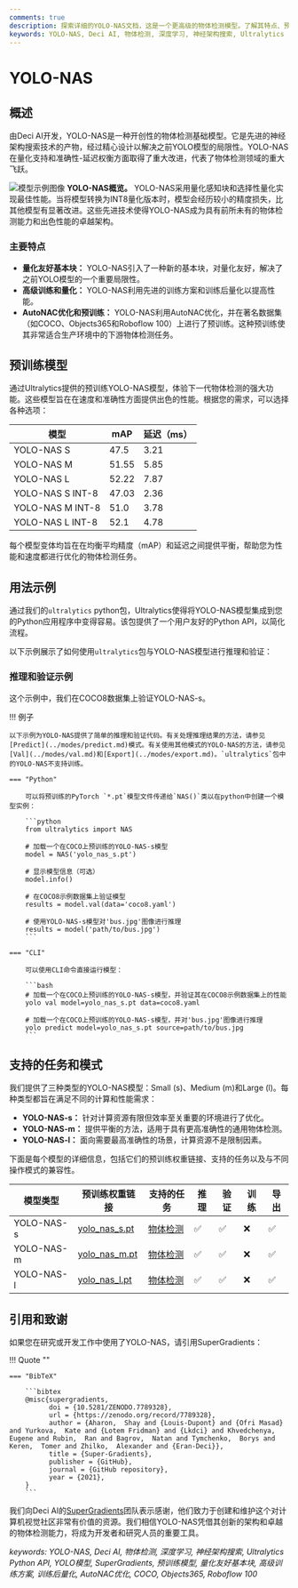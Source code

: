 ```yaml
---
comments: true
description: 探索详细的YOLO-NAS文档，这是一个更高级的物体检测模型。了解其特点、预训练模型、与Ultralytics Python API的使用等内容。
keywords: YOLO-NAS, Deci AI, 物体检测, 深度学习, 神经架构搜索, Ultralytics Python API, YOLO模型, 预训练模型, 量化, 优化, COCO, Objects365, Roboflow 100
---
```


# YOLO-NAS

## 概述

由Deci AI开发，YOLO-NAS是一种开创性的物体检测基础模型。它是先进的神经架构搜索技术的产物，经过精心设计以解决之前YOLO模型的局限性。YOLO-NAS在量化支持和准确性-延迟权衡方面取得了重大改进，代表了物体检测领域的重大飞跃。

![模型示例图像](https://learnopencv.com/wp-content/uploads/2023/05/yolo-nas_COCO_map_metrics.png)
**YOLO-NAS概览。** YOLO-NAS采用量化感知块和选择性量化实现最佳性能。当将模型转换为INT8量化版本时，模型会经历较小的精度损失，比其他模型有显著改进。这些先进技术使得YOLO-NAS成为具有前所未有的物体检测能力和出色性能的卓越架构。

### 主要特点

- **量化友好基本块：** YOLO-NAS引入了一种新的基本块，对量化友好，解决了之前YOLO模型的一个重要局限性。
- **高级训练和量化：** YOLO-NAS利用先进的训练方案和训练后量化以提高性能。
- **AutoNAC优化和预训练：** YOLO-NAS利用AutoNAC优化，并在著名数据集（如COCO、Objects365和Roboflow 100）上进行了预训练。这种预训练使其非常适合生产环境中的下游物体检测任务。

## 预训练模型

通过Ultralytics提供的预训练YOLO-NAS模型，体验下一代物体检测的强大功能。这些模型旨在在速度和准确性方面提供出色的性能。根据您的需求，可以选择各种选项：

| 模型               | mAP   | 延迟（ms） |
|------------------|-------|--------|
| YOLO-NAS S       | 47.5  | 3.21   |
| YOLO-NAS M       | 51.55 | 5.85   |
| YOLO-NAS L       | 52.22 | 7.87   |
| YOLO-NAS S INT-8 | 47.03 | 2.36   |
| YOLO-NAS M INT-8 | 51.0  | 3.78   |
| YOLO-NAS L INT-8 | 52.1  | 4.78   |

每个模型变体均旨在在均衡平均精度（mAP）和延迟之间提供平衡，帮助您为性能和速度都进行优化的物体检测任务。

## 用法示例

通过我们的`ultralytics` python包，Ultralytics使得将YOLO-NAS模型集成到您的Python应用程序中变得容易。该包提供了一个用户友好的Python API，以简化流程。

以下示例展示了如何使用`ultralytics`包与YOLO-NAS模型进行推理和验证：

### 推理和验证示例

这个示例中，我们在COCO8数据集上验证YOLO-NAS-s。

!!! 例子

    以下示例为YOLO-NAS提供了简单的推理和验证代码。有关处理推理结果的方法，请参见[Predict](../modes/predict.md)模式。有关使用其他模式的YOLO-NAS的方法，请参见[Val](../modes/val.md)和[Export](../modes/export.md)。`ultralytics`包中的YOLO-NAS不支持训练。

    === "Python"

        可以将预训练的PyTorch `*.pt`模型文件传递给`NAS()`类以在python中创建一个模型实例：

        ```python
        from ultralytics import NAS

        # 加载一个在COCO上预训练的YOLO-NAS-s模型
        model = NAS('yolo_nas_s.pt')

        # 显示模型信息（可选）
        model.info()

        # 在COCO8示例数据集上验证模型
        results = model.val(data='coco8.yaml')

        # 使用YOLO-NAS-s模型对'bus.jpg'图像进行推理
        results = model('path/to/bus.jpg')
        ```

    === "CLI"

        可以使用CLI命令直接运行模型：

        ```bash
        # 加载一个在COCO上预训练的YOLO-NAS-s模型，并验证其在COCO8示例数据集上的性能
        yolo val model=yolo_nas_s.pt data=coco8.yaml

        # 加载一个在COCO上预训练的YOLO-NAS-s模型，并对'bus.jpg'图像进行推理
        yolo predict model=yolo_nas_s.pt source=path/to/bus.jpg
        ```

## 支持的任务和模式

我们提供了三种类型的YOLO-NAS模型：Small (s)、Medium (m)和Large (l)。每种类型都旨在满足不同的计算和性能需求：

- **YOLO-NAS-s：** 针对计算资源有限但效率至关重要的环境进行了优化。
- **YOLO-NAS-m：** 提供平衡的方法，适用于具有更高准确性的通用物体检测。
- **YOLO-NAS-l：** 面向需要最高准确性的场景，计算资源不是限制因素。

下面是每个模型的详细信息，包括它们的预训练权重链接、支持的任务以及与不同操作模式的兼容性。

| 模型类型       | 预训练权重链接                                                                                       | 支持的任务                      | 推理 | 验证 | 训练 | 导出 |
|------------|-----------------------------------------------------------------------------------------------|----------------------------|----|----|----|----|
| YOLO-NAS-s | [yolo_nas_s.pt](https://github.com/ultralytics/assets/releases/download/v0.0.0/yolo_nas_s.pt) | [物体检测](../tasks/detect.md) | ✅  | ✅  | ❌  | ✅  |
| YOLO-NAS-m | [yolo_nas_m.pt](https://github.com/ultralytics/assets/releases/download/v0.0.0/yolo_nas_m.pt) | [物体检测](../tasks/detect.md) | ✅  | ✅  | ❌  | ✅  |
| YOLO-NAS-l | [yolo_nas_l.pt](https://github.com/ultralytics/assets/releases/download/v0.0.0/yolo_nas_l.pt) | [物体检测](../tasks/detect.md) | ✅  | ✅  | ❌  | ✅  |

## 引用和致谢

如果您在研究或开发工作中使用了YOLO-NAS，请引用SuperGradients：

!!! Quote ""

    === "BibTeX"

        ```bibtex
        @misc{supergradients,
              doi = {10.5281/ZENODO.7789328},
              url = {https://zenodo.org/record/7789328},
              author = {Aharon,  Shay and {Louis-Dupont} and {Ofri Masad} and Yurkova,  Kate and {Lotem Fridman} and {Lkdci} and Khvedchenya,  Eugene and Rubin,  Ran and Bagrov,  Natan and Tymchenko,  Borys and Keren,  Tomer and Zhilko,  Alexander and {Eran-Deci}},
              title = {Super-Gradients},
              publisher = {GitHub},
              journal = {GitHub repository},
              year = {2021},
        }
        ```

我们向Deci AI的[SuperGradients](https://github.com/Deci-AI/super-gradients/)团队表示感谢，他们致力于创建和维护这个对计算机视觉社区非常有价值的资源。我们相信YOLO-NAS凭借其创新的架构和卓越的物体检测能力，将成为开发者和研究人员的重要工具。

*keywords: YOLO-NAS, Deci AI, 物体检测, 深度学习, 神经架构搜索, Ultralytics Python API, YOLO模型, SuperGradients, 预训练模型, 量化友好基本块, 高级训练方案, 训练后量化, AutoNAC优化, COCO, Objects365, Roboflow 100*
